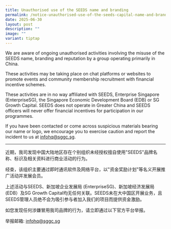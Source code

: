 ```yaml
---
title: Unauthorised use of the SEEDS name and branding
permalink: /notice-unauthorised-use-of-the-seeds-capital-name-and-branding/
date: 2025-06-30
layout: post
description: ""
image: ""
variant: tiptap
---
```

<p>We are aware of ongoing unauthorised activities involving the misuse of
the SEEDS name, branding and reputation by a group operating primarily
in China.</p>
<p></p>
<p>These activities may be taking place on chat platforms or websites to
promote events and community membership recruitment with financial incentive
schemes.</p>
<p></p>
<p>These activities are in no way affiliated with SEEDS, Enterprise Singapore
(EnterpriseSG), the Singapore Economic Development Board (EDB) or SG Growth
Capital. SEEDS does not operate in Greater China and SEEDS officers will
never offer financial incentives for participation in our programmes.</p>
<p></p>
<p>If you have been contacted or come across suspicious materials bearing
our name or logo, we encourage you to exercise caution and report the incident
to us at <a href="infohq@sggc.sg" rel="noopener noreferrer nofollow" target="_blank">infohq@sggc.sg</a>.</p>
<hr>
<p>近期，我司发现中国大陆地区存在个别组织未经授权擅自使用"SEEDS"品牌名称、标识及相关资料进行商业活动的行为。</p>
<p>经查，该组织主要通过即时通讯软件及网络平台，以"资金奖励计划"等名义开展推广活动并发展会员。</p>
<p>上述活动与SEEDS、新加坡企业发展局 (EnterpriseSG)、新加坡经济发展局 (EDB）及SG Growth Capital均无任何关联。SEEDS未在大中国区开展业务，且SEEDS管理人员绝不会为吸引参与者加入我们的项目而提供资金激励。</p>
<p>如您发现任何涉嫌冒用我司品牌的行为，请立即通过以下官方平台举报。</p>
<p>举报邮箱: <a href="infohq@sggc.sg" rel="noopener nofollow" target="_blank">infohq@sggc.sg</a>
</p>